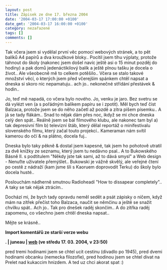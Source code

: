 ```yaml
---
layout: post
title: Zápisek ze dne 17. března 2004
date: '2004-03-17 17:00:00 +0100'
date_gmt: '2004-03-17 16:00:00 +0100'
category: nezařazené
tags: []
comments: []
---
```

<p>Tak včera jsem si vydělal první věc pomocí webových stránek, a to pět balíků A4 papírů a dva kroužkové  bloky.. Pocítil jsem tíhu výplaty, protože táhnout do školy (nakonec jsem došel navíc ještě asi o 15 minut pozděj  do hodiny) a pak domů jedenáctikilový balík a ještě plnou tašku je docela o život.. Ale všeobecně mě to  celkem potěšilo.. Včera se stalo takové množství věcí, o kterých jsem před včerejším spánkem chtěl napsat a  dneska si skoro nic nepamatuju.. ach jo.. nekonečné střídání přestávek &amp; hodin..</p>
<p>Jo, teď mě napadá, co včera bylo nového. Jo, venku je jaro. Bez svetru se dá vylézt ven (a s pořádným balíkem  papíru se i zpotit). Měl bych teď číst Balzaca, protože jsem se do něho začetl až pozdě a zítra píšem písemku..  A já se tady flákám.. Snad to nějak dám přes noc, ikdyž se mi chce dneska celý den spát.. Reálně jsem se bál  filmového klubu, ale nakonec tam byl a) tak depresivní film b) televizní štáb, který dělal reportáž o minifestivalu  slovenského filmu, který začal touto projekcí.. Kameraman nám svítil kamerou do očí &amp; na plátno, docela fuj..  </p>
<p>Dneska bylo taky pěkně &amp; dostal jsem kapesné, tak jsem ho pohotově utratil za dvě knížky ze seznamu, který  jsem tu nedávno psal.. A to Bukowského Básně II. s podtitulem &quot;Někdy jste tak sami, až to dává smysl&quot;  a Web design - Nenuťte uživatele přemýšlet.. Bukowski je vážně skvělý, ale veřejné čtení po cestě z nádraží (kam  jsme šli s Kaoruem doprovodit Terku) do školy bylo docela husté..  </p>
<p>Poslouchám nádherně smutnou Radioheadí &quot;How to dissapear completely&quot;.. A taky se tak nějak ztrácím..</p>
<p>Dochází mi, že bych tady opravdu neměl sedět a psát zápisky o ničem, když mám na zítřek přečíst toho Balzaca,  naučit se němčinu a ještě se snažit chvilku spát.. Ach jo.. Tak pro dnešek raděj skončím.. A do zítřka raděj zapomenu,  co všechno jsem chtěl dneska napsat..</p>
<p>Mějte se krásně..</p>
<div class="import-komentaru">
<p><strong>Import komentářů ze starší verze webu</strong></p>
<div class="comment">
<p style="font-weight:bold"><span class="compredmet">.</span> | <span class="comname">juneau</span> |  <a href="http://juneau.wz.cz">web</a> (ve&nbsp;středu&nbsp;17.&nbsp;03.&nbsp;2004,&nbsp;v&nbsp;23:50)</p>
<p>pred tremi hodinami jsem se chtel ucit cestinu (divadlo po 1945), pred dvemi hodinami obcanku (nemecka filozofie), pred hodinou jsem se chtel divat na Prelet nad kukaccim hnizdem. A ted uz chci akorat spat :) </p>
</div>
</div>
